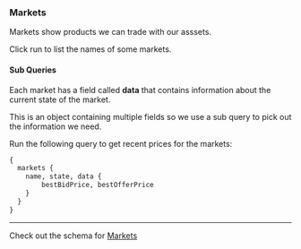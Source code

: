 ### Markets 

Markets show products we can trade with our asssets.

Click run to list the names of some markets.

#### Sub Queries

Each market has a field called **data** that contains information about the current state of the market.

This is an object containing multiple fields so we use a sub query to pick out the information we need.

Run the following query to get recent prices for the markets:

```graphql
{
  markets {
    name, state, data {
    	bestBidPrice, bestOfferPrice
    }
  }
}
```
___
Check out the schema for <a href="https://docs.fairground.vega.xyz/api/graphql/market.doc.html" target="_blank">Markets</a> 